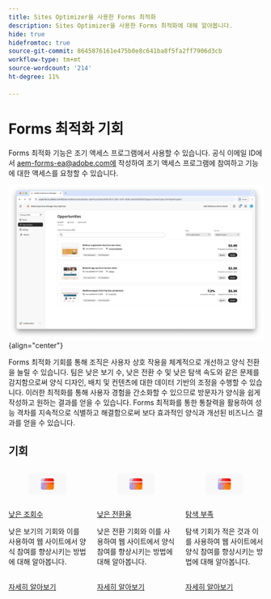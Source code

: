 ```yaml
---
title: Sites Optimizer을 사용한 Forms 최적화
description: Sites Optimizer을 사용한 Forms 최적화에 대해 알아봅니다.
hide: true
hidefromtoc: true
source-git-commit: 8645876161e475b0e8c641ba8f5fa2ff7906d3cb
workflow-type: tm+mt
source-wordcount: '214'
ht-degree: 11%

---
```



# Forms 최적화 기회

<span class="preview"> Forms 최적화 기능은 조기 액세스 프로그램에서 사용할 수 있습니다. 공식 이메일 ID에서 aem-forms-ea@adobe.com에 작성하여 조기 액세스 프로그램에 참여하고 기능에 대한 액세스를 요청할 수 있습니다. </span>

<!-- [!VIDEO](https://video.tv.adobe.com/v/3469472/) -->

![Forms 최적화 기회](./assets/form-optimization/hero.png){align="center"}

Forms 최적화 기회를 통해 조직은 사용자 상호 작용을 체계적으로 개선하고 양식 전환을 늘릴 수 있습니다. 팀은 낮은 보기 수, 낮은 전환 수 및 낮은 탐색 속도와 같은 문제를 감지함으로써 양식 디자인, 배치 및 컨텐츠에 대한 데이터 기반의 조정을 수행할 수 있습니다. 이러한 최적화를 통해 사용자 경험을 간소화할 수 있으므로 방문자가 양식을 쉽게 작성하고 원하는 결과를 얻을 수 있습니다. Forms 최적화를 통한 통찰력을 활용하여 성능 격차를 지속적으로 식별하고 해결함으로써 보다 효과적인 양식과 개선된 비즈니스 결과를 얻을 수 있습니다.

## 기회

<!-- CARDS
 
* ../documentation/opportunities/low-views.md
  {title=Low views}
  {image=../assets/common/card-bag.png}
* ../documentation/opportunities/low-conversions.md
  {title=Low conversions}
  {image=../assets/common/card-bag.png}

--->
<!-- START CARDS HTML - DO NOT MODIFY BY HAND -->
<div class="columns">
    <div class="column is-half-tablet is-half-desktop is-one-third-widescreen" aria-label="Low views">
        <div class="card" style="height: 100%; display: flex; flex-direction: column; height: 100%;">
            <div class="card-image">
                <figure class="image x-is-16by9">
                    <a href="../documentation/opportunities/low-views.md" title="낮은 조회수" target="_blank" rel="referrer">
                        <img class="is-bordered-r-small" src="../assets/common/card-conversion.png" alt="낮은 조회수"
                             style="width: 100%; aspect-ratio: 16 / 9; object-fit: cover; overflow: hidden; display: block; margin: auto;">
                    </a>
                </figure>
            </div>
            <div class="card-content is-padded-small" style="display: flex; flex-direction: column; flex-grow: 1; justify-content: space-between;">
                <div class="top-card-content">
                    <p class="headline is-size-6 has-text-weight-bold">
                        <a href="../documentation/opportunities/low-views.md" target="_blank" rel="referrer" title="낮은 조회수">낮은 조회수</a>
                    </p>
                    <p class="is-size-6">낮은 보기의 기회와 이를 사용하여 웹 사이트에서 양식 참여를 향상시키는 방법에 대해 알아봅니다.</p>
                </div>
                <a href="../documentation/opportunities/low-views.md" target="_blank" rel="referrer" class="spectrum-Button spectrum-Button--outline spectrum-Button--primary spectrum-Button--sizeM" style="align-self: flex-start; margin-top: 1rem;">
                    <span class="spectrum-Button-label has-no-wrap has-text-weight-bold">자세히 알아보기</span>
                </a>
            </div>
        </div>
    </div>
    <div class="column is-half-tablet is-half-desktop is-one-third-widescreen" aria-label="Low conversions">
        <div class="card" style="height: 100%; display: flex; flex-direction: column; height: 100%;">
            <div class="card-image">
                <figure class="image x-is-16by9">
                    <a href="../documentation/opportunities/low-conversions.md" title="낮은 전환율" target="_blank" rel="referrer">
                        <img class="is-bordered-r-small" src="../assets/common/card-conversion.png" alt="낮은 전환율"
                             style="width: 100%; aspect-ratio: 16 / 9; object-fit: cover; overflow: hidden; display: block; margin: auto;">
                    </a>
                </figure>
            </div>
            <div class="card-content is-padded-small" style="display: flex; flex-direction: column; flex-grow: 1; justify-content: space-between;">
                <div class="top-card-content">
                    <p class="headline is-size-6 has-text-weight-bold">
                        <a href="../documentation/opportunities/low-conversions.md" target="_blank" rel="referrer" title="낮은 전환율">낮은 전환율</a>
                    </p>
                    <p class="is-size-6">낮은 전환 기회와 이를 사용하여 웹 사이트에서 양식 참여를 향상시키는 방법에 대해 알아봅니다.</p>
                </div>
                <a href="../documentation/opportunities/low-conversions.md" target="_blank" rel="referrer" class="spectrum-Button spectrum-Button--outline spectrum-Button--primary spectrum-Button--sizeM" style="align-self: flex-start; margin-top: 1rem;">
                    <span class="spectrum-Button-label has-no-wrap has-text-weight-bold">자세히 알아보기</span>
                </a>
            </div>
        </div>
    </div>
    <div class="column is-half-tablet is-half-desktop is-one-third-widescreen" aria-label="Low navigation">
        <div class="card" style="height: 100%; display: flex; flex-direction: column; height: 100%;">
            <div class="card-image">
                <figure class="image x-is-16by9">
                    <a href="../documentation/opportunities/low-navigation.md" title="낮은 탐색" target="_blank" rel="referrer">
                        <img class="is-bordered-r-small" src="../assets/common/card-conversion.png" alt="낮은 탐색"
                             style="width: 100%; aspect-ratio: 16 / 9; object-fit: cover; overflow: hidden; display: block; margin: auto;">
                    </a>
                </figure>
            </div>
            <div class="card-content is-padded-small" style="display: flex; flex-direction: column; flex-grow: 1; justify-content: space-between;">
                <div class="top-card-content">
                    <p class="headline is-size-6 has-text-weight-bold">
                        <a href="../documentation/opportunities/low-navigation.md" target="_blank" rel="referrer" title="접근성 문제">탐색 부족</a>
                    </p>
                    <p class="is-size-6">탐색 기회가 적은 것과 이를 사용하여 웹 사이트에서 양식 참여를 향상시키는 방법에 대해 알아봅니다.</p>
                </div>
                <a href="../documentation/opportunities/low-navigation.md" target="_blank" rel="referrer" class="spectrum-Button spectrum-Button--outline spectrum-Button--primary spectrum-Button--sizeM" style="align-self: flex-start; margin-top: 1rem;">
                    <span class="spectrum-Button-label has-no-wrap has-text-weight-bold">자세히 알아보기</span>
                </a>
            </div>
        </div>
    </div>
</div>
<!-- END CARDS HTML - DO NOT MODIFY BY HAND -->
